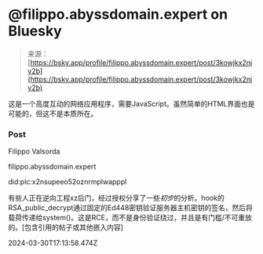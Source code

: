 <!--yml

category: 未分类

date: 2024-05-29 12:47:50

-->

# @filippo.abyssdomain.expert on Bluesky

> 来源：[https://bsky.app/profile/filippo.abyssdomain.expert/post/3kowjkx2njy2b](https://bsky.app/profile/filippo.abyssdomain.expert/post/3kowjkx2njy2b)

这是一个高度互动的网络应用程序，需要JavaScript。虽然简单的HTML界面也是可能的，但这不是本质所在。

### Post

Filippo Valsorda

filippo.abyssdomain.expert

did:plc:x2nsupeeo52oznrmplwapppl

有些人正在逆向工程xz后门，经过授权分享了一些*初步*的分析。hook的RSA_public_decrypt通过固定的Ed448密钥验证服务器主机密钥的签名，然后将载荷传递给system()。这是RCE，而不是身份验证绕过，并且是有门槛/不可重放的。[包含引用的帖子或其他嵌入内容]

2024-03-30T17:13:58.474Z
